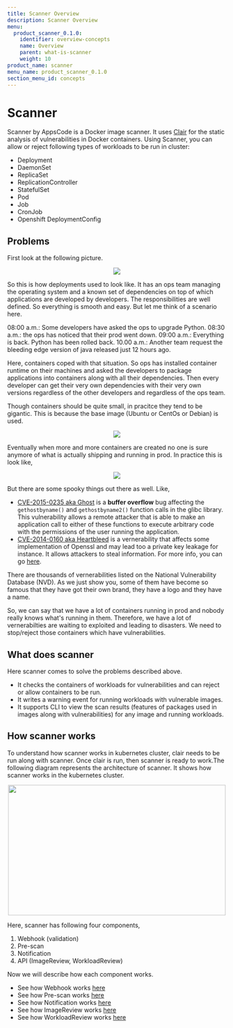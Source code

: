 ```yaml
---
title: Scanner Overview
description: Scanner Overview
menu:
  product_scanner_0.1.0:
    identifier: overview-concepts
    name: Overview
    parent: what-is-scanner
    weight: 10
product_name: scanner
menu_name: product_scanner_0.1.0
section_menu_id: concepts
---
```


# Scanner

Scanner by AppsCode is a Docker image scanner. It uses [Clair](https://github.com/coreos/clair) for the static analysis of vulnerabilities in Docker containers. Using Scanner, you can allow or reject following types of workloads to be run in cluster:

- Deployment
- DaemonSet
- ReplicaSet
- ReplicationController
- StatefulSet
- Pod
- Job
- CronJob
- Openshift DeploymentConfig

## Problems

First look at the following picture.
<p align="center">
  <img src="/products/scanner/0.1.0/images/traditional-deployment.png">
</p>

So this is how deployments used to look like. It has an ops team managing the operating system and a known set of dependencies on top of which applications are developed by developers. The responsibilities are well defined. So everything is smooth and easy. But let me think of a scenario here.

08:00 a.m.: Some developers have asked the ops to upgrade Python.
08:30 a.m.: the ops has noticed that their prod went down.
09:00 a.m.: Everything is back. Python has been rolled back.
10.00 a.m.: Another team request the bleeding edge version of java released just 12 hours ago.

Here, containers coped with that situation. So ops has installed container runtime on their machines and asked the developers to package applications into containers along with all their dependencies. Then every developer can get their very own dependencies with their very own versions regardless of the other developers and regardless of the ops team.

Though containers should be quite small, in pracitce they tend to be gigantic. This is because the base image (Ubuntu or CentOs or Debian) is used.
<p align="center">
  <img src="/products/scanner/0.1.0/images/containers-may-be-gigantic.png">
</p>

Eventually when more and more containers are created no one is sure anymore of what is actually shipping and running in prod. In practice this is look like,
<p align="center">
  <img src="/products/scanner/0.1.0/images/in-practice-what-is-running-in-container.png">
</p>

But there are some spooky things out there as well. Like,
- [CVE-2015-0235 aka Ghost](https://nvd.nist.gov/vuln/detail/CVE-2015-0235) is a **buffer overflow** bug affecting the `gethostbyname()` and `gethostbyname2()` function calls in the glibc library. This vulnerability allows a remote attacker that is able to make an application call to either of these functions to execute arbitrary code with the permissions of the user running the application.
- [CVE-2014-0160 aka Heartbleed](https://nvd.nist.gov/vuln/detail/CVE-2014-0160) is a vernerability that affects some implementation of Openssl and may lead too a private key leakage for instance. It allows attackers to steal information. For more info, you can go [here](http://heartbleed.com/).

There are thousands of vernerabilities listed on the National Vulnerability Database (NVD). As we just show you, some of them have become so famous that they have got their own brand, they have a logo and they have a name.

So, we can say that we have a lot of containers running in prod and nobody really knows what's running in them. Therefore, we have a lot of vernerabilties are waiting to exploited and leading to disasters. We need to stop/reject those containers which have vulnerabilities.

## What does scanner

Here scanner comes to solve the problems described above.

- It checks the containers of workloads for vulnerabilities and can reject or allow containers to be run.
- It writes a warning event for running workloads with vulnerable images.
- It supports CLI to view the scan results (features of packages used in images along with vulnerabilities) for any image and running workloads.

## How scanner works

To understand how scanner works in kubernetes cluster, clair needs to be run along with scanner. Once clair is run, then scanner is ready to work.The following diagram represents the architecture of scanner. It shows how scanner works in the kubernetes cluster.

<p align="center"><img width="500" height="300" src="/products/scanner/0.1.0/images/scanner-architecture.png"></p>

Here, scanner has following four components,
01. Webhook (validation)
02. Pre-scan
03. Notification
04. API (ImageReview, WorkloadReview)

Now we will describe how each component works.

- See how Webhook works [here](/products/scanner/0.1.0/concepts/components/webhook)
- See how Pre-scan works [here](/products/scanner/0.1.0/concepts/components/pre-scan)
- See how Notification works [here](/products/scanner/0.1.0/concepts/components/notification)
- See how ImageReview works [here](/products/scanner/0.1.0/concepts/components/api/imagereview)
- See how WorkloadReview works [here](/products/scanner/0.1.0/concepts/components/api/workloadreview)
